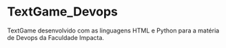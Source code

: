 # TextGame_Devops
TextGame desenvolvido com as linguagens HTML e Python para a matéria de Devops da Faculdade Impacta.
